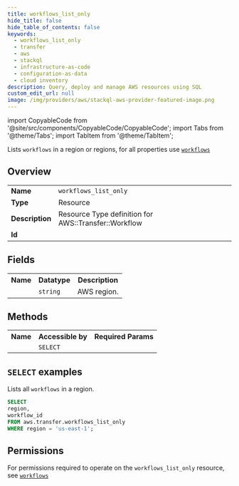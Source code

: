 ```yaml
---
title: workflows_list_only
hide_title: false
hide_table_of_contents: false
keywords:
  - workflows_list_only
  - transfer
  - aws
  - stackql
  - infrastructure-as-code
  - configuration-as-data
  - cloud inventory
description: Query, deploy and manage AWS resources using SQL
custom_edit_url: null
image: /img/providers/aws/stackql-aws-provider-featured-image.png
---
```


import CopyableCode from '@site/src/components/CopyableCode/CopyableCode';
import Tabs from '@theme/Tabs';
import TabItem from '@theme/TabItem';

Lists <code>workflows</code> in a region or regions, for all properties use <a href="/providers/aws/serviceName/workflows/"><code>workflows</code></a>

## Overview
<table><tbody>
<tr><td><b>Name</b></td><td><code>workflows_list_only</code></td></tr>
<tr><td><b>Type</b></td><td>Resource</td></tr>
<tr><td><b>Description</b></td><td>Resource Type definition for AWS::Transfer::Workflow</td></tr>
<tr><td><b>Id</b></td><td><CopyableCode code="aws.transfer.workflows_list_only" /></td></tr>
</tbody></table>

## Fields
<table><tbody><tr><th>Name</th><th>Datatype</th><th>Description</th></tr><tr><td><CopyableCode code="region" /></td><td><code>string</code></td><td>AWS region.</td></tr>
</tbody></table>

## Methods

<table><tbody>
  <tr>
    <th>Name</th>
    <th>Accessible by</th>
    <th>Required Params</th>
  </tr>
  <tr>
    <td><CopyableCode code="list_resources" /></td>
    <td><code>SELECT</code></td>
    <td><CopyableCode code="region" /></td>
  </tr>
</tbody></table>

## `SELECT` examples
Lists all <code>workflows</code> in a region.
```sql
SELECT
region,
workflow_id
FROM aws.transfer.workflows_list_only
WHERE region = 'us-east-1';
```


## Permissions

For permissions required to operate on the <code>workflows_list_only</code> resource, see <a href="/providers/aws/transfer/workflows/#permissions"><code>workflows</code></a>


